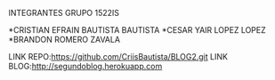 INTEGRANTES GRUPO 1522IS

*CRISTIAN EFRAIN BAUTISTA BAUTISTA
*CESAR YAIR LOPEZ LOPEZ
*BRANDON ROMERO ZAVALA

LINK REPO:https://github.com/CriisBautista/BLOG2.git
LINK BLOG:http://segundoblog.herokuapp.com